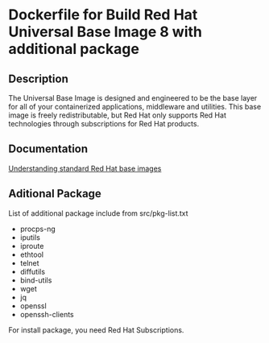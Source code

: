# Dockerfile for Build Red Hat Universal Base Image 8 with additional package
## Description
The Universal Base Image is designed and engineered to be the base layer for all of your containerized applications, middleware and utilities. This base image is freely redistributable, but Red Hat only supports Red Hat technologies through subscriptions for Red Hat products.

## Documentation
[Understanding standard Red Hat base images](https://access.redhat.com/documentation/en-us/red_hat_enterprise_linux/8/html-single/building_running_and_managing_containers/index#understanding-standard-red-hat-base-images_building-running-and-managing-containers)

## Aditional Package
List of additional package include from src/pkg-list.txt
* procps-ng
* iputils
* iproute
* ethtool
* telnet
* diffutils
* bind-utils
* wget
* jq
* openssl
* openssh-clients

For install package, you need Red Hat Subscriptions.